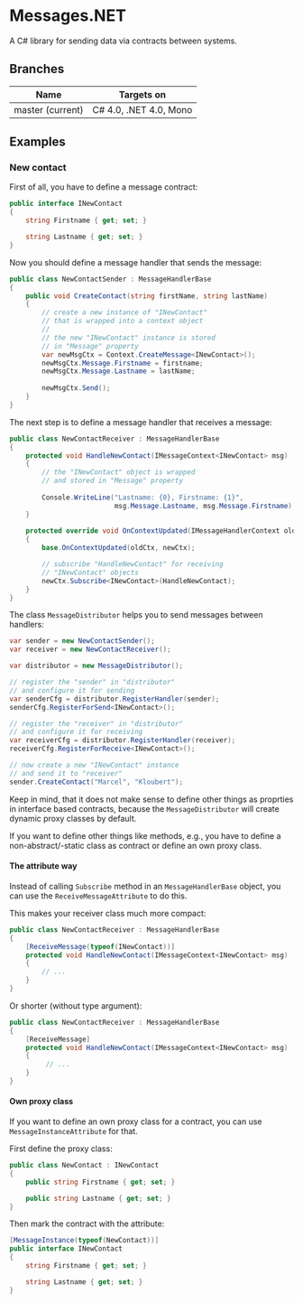 # Messages.NET

A C# library for sending data via contracts between systems.

## Branches

| Name  | Targets on  |
| ----- | ----------- |
| master (current)  | C# 4.0, .NET 4.0, Mono  |

## Examples

### New contact

First of all, you have to define a message contract:

```csharp
public interface INewContact
{
    string Firstname { get; set; }

    string Lastname { get; set; }
}
```

Now you should define a message handler that sends the message:

```csharp
public class NewContactSender : MessageHandlerBase
{
    public void CreateContact(string firstName, string lastName)
    {
        // create a new instance of "INewContact"
        // that is wrapped into a context object
        //
        // the new "INewContact" instance is stored
        // in "Message" property
        var newMsgCtx = Context.CreateMessage<INewContact>();
        newMsgCtx.Message.Firstname = firstname;
        newMsgCtx.Message.Lastname = lastName;
        
        newMsgCtx.Send();
    }
}
```

The next step is to define a message handler that receives a message:

```csharp
public class NewContactReceiver : MessageHandlerBase
{
    protected void HandleNewContact(IMessageContext<INewContact> msg)
    {
        // the "INewContact" object is wrapped
        // and stored in "Message" property
    
        Console.WriteLine("Lastname: {0}, Firstname: {1}",
                          msg.Message.Lastname, msg.Message.Firstname);
    }
    
    protected override void OnContextUpdated(IMessageHandlerContext oldCtx, IMessageHandlerContext newCtx)
    {
        base.OnContextUpdated(oldCtx, newCtx);

        // subscribe "HandleNewContact" for receiving
        // "INewContact" objects
        newCtx.Subscribe<INewContact>(HandleNewContact);
    }
}
```

The class `MessageDistributor` helps you to send messages between handlers:

```csharp
var sender = new NewContactSender();
var receiver = new NewContactReceiver();

var distributor = new MessageDistributor();

// register the "sender" in "distributor"
// and configure it for sending
var senderCfg = distributor.RegisterHandler(sender);
senderCfg.RegisterForSend<INewContact>();

// register the "receiver" in "distributor"
// and configure it for receiving
var receiverCfg = distributor.RegisterHandler(receiver);
receiverCfg.RegisterForReceive<INewContact>();

// now create a new "INewContact" instance
// and send it to "receiver"
sender.CreateContact("Marcel", "Kloubert");
```

Keep in mind, that it does not make sense to define other things as proprties in interface based contracts, because the `MessageDistributor` will create dynamic proxy classes by default.

If you want to define other things like methods, e.g., you have to define a non-abstract/-static class as contract or define an own proxy class. 

#### The attribute way

Instead of calling `Subscribe` method in an `MessageHandlerBase` object, you can use the `ReceiveMessageAttribute` to do this.

This makes your receiver class much more compact:

```csharp
public class NewContactReceiver : MessageHandlerBase
{
    [ReceiveMessage(typeof(INewContact))]
    protected void HandleNewContact(IMessageContext<INewContact> msg)
    {
        // ...
    }
}
```

Or shorter (without type argument):

```csharp
public class NewContactReceiver : MessageHandlerBase
{
    [ReceiveMessage]
    protected void HandleNewContact(IMessageContext<INewContact> msg)
    {
         // ...
    }
}
```

#### Own proxy class

If you want to define an own proxy class for a contract, you can use `MessageInstanceAttribute` for that.

First define the proxy class:

```csharp
public class NewContact : INewContact
{
    public string Firstname { get; set; }

    public string Lastname { get; set; }
}
```

Then mark the contract with the attribute:

```csharp
[MessageInstance(typeof(NewContact))]
public interface INewContact
{
    string Firstname { get; set; }

    string Lastname { get; set; }
}
```
